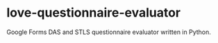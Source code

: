 # love-questionnaire-evaluator
Google Forms DAS and STLS questionnaire evaluator written in Python.
